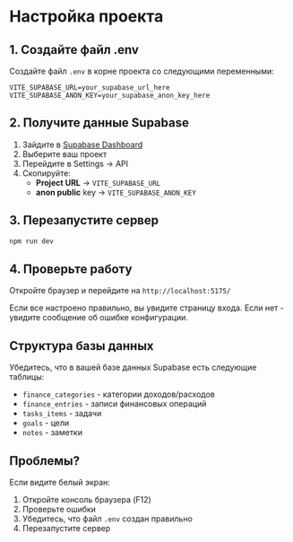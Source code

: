 # Настройка проекта

## 1. Создайте файл .env

Создайте файл `.env` в корне проекта со следующими переменными:

```env
VITE_SUPABASE_URL=your_supabase_url_here
VITE_SUPABASE_ANON_KEY=your_supabase_anon_key_here
```

## 2. Получите данные Supabase

1. Зайдите в [Supabase Dashboard](https://supabase.com/dashboard)
2. Выберите ваш проект
3. Перейдите в Settings → API
4. Скопируйте:
   - **Project URL** → `VITE_SUPABASE_URL`
   - **anon public** key → `VITE_SUPABASE_ANON_KEY`

## 3. Перезапустите сервер

```bash
npm run dev
```

## 4. Проверьте работу

Откройте браузер и перейдите на `http://localhost:5175/`

Если все настроено правильно, вы увидите страницу входа.
Если нет - увидите сообщение об ошибке конфигурации.

## Структура базы данных

Убедитесь, что в вашей базе данных Supabase есть следующие таблицы:

- `finance_categories` - категории доходов/расходов
- `finance_entries` - записи финансовых операций
- `tasks_items` - задачи
- `goals` - цели
- `notes` - заметки

## Проблемы?

Если видите белый экран:
1. Откройте консоль браузера (F12)
2. Проверьте ошибки
3. Убедитесь, что файл `.env` создан правильно
4. Перезапустите сервер

